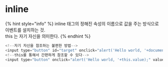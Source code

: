 # inline

{% hint style="info" %}
inline 태그의 정해진 속성의 이름으로 값을 주는 방식으로 이벤트를 설치하는 것.  
this 는 자기 자신을 의미한다.
{% endhint %}

```javascript
<!--자기 자신을 참조하는 불편한 방법-->
<input type="button" id="target" onclick="alert('Hello world, '+document.getElementById('target').value);" value="button" />
<!--this를 통해서 간편하게 참조할 수 있다-->
<input type="button" onclick="alert('Hello world, '+this.value);" value="button" />
```

